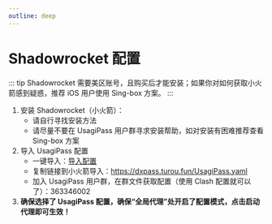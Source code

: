 ```yaml
---
outline: deep
---
```


# Shadowrocket 配置

::: tip
Shadowrocket 需要美区账号，且购买后才能安装；如果你对如何获取小火箭感到疑惑，推荐 iOS 用户使用 Sing-box 方案。
:::

1. 安装 Shadowrocket（小火箭）： 
    - 请自行寻找安装方法
    - 请尽量不要在 UsagiPass 用户群寻求安装帮助，如对安装有困难推荐查看 Sing-box 方案
2. 导入 UsagiPass 配置
    - 一键导入：[导入配置](clash://install-config?url=https://dxpass.turou.fun/UsagiPass.yaml&name=UsagiPass)
    - 复制链接到小火箭导入：https://dxpass.turou.fun/UsagiPass.yaml
    - 加入 UsagiPass 用户群，在群文件获取配置（使用 Clash 配置就可以了）：363346002
3. **确保选择了 UsagiPass 配置，确保“全局代理”处开启了配置模式，点击启动代理即可生效！**
